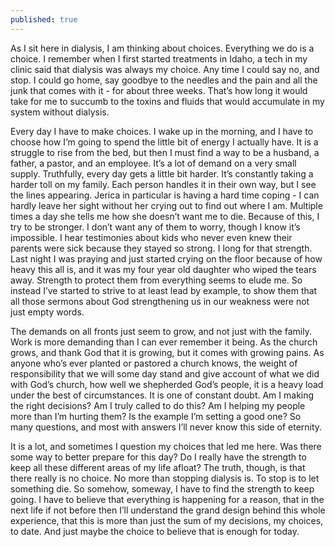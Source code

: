 ```yaml
---
published: true
---
```

As I sit here in dialysis, I am thinking about choices. Everything we do is a choice. I remember when I first started treatments in Idaho, a tech in my clinic said that dialysis was always my choice. Any time I could say no, and stop. I could go home, say goodbye to the needles and the pain and all the junk that comes with it - for about three weeks. That’s how long it would take for me to succumb to the toxins and fluids that would accumulate in my system without dialysis.

Every day I have to make choices. I wake up in the morning, and I have to choose how I’m going to spend the little bit of energy I actually have. It is a struggle to rise from the bed, but then I must find a way to be a husband, a father, a pastor, and an employee. It’s a lot of demand on a very small supply. Truthfully, every day gets a little bit harder. It’s constantly taking a harder toll on my family. Each person handles it in their own way, but I see the lines appearing. Jerica in particular is having a hard time coping - I can hardly leave her sight without her crying out to find out where I am. Multiple times a day she tells me how she doesn’t want me to die. Because of this, I try to be stronger. I don’t want any of them to worry, though I know it’s impossible. I hear testimonies about kids who never even knew their parents were sick because they stayed so strong. I long for that strength. Last night I was praying and just started crying on the floor because of how heavy this all is, and it was my four year old daughter who wiped the tears away. Strength to protect them from everything seems to elude me. So instead I’ve started to strive to at least lead by example, to show them that all those sermons about God strengthening us in our weakness were not just empty words.

The demands on all fronts just seem to grow, and not just with the family. Work is more demanding than I can ever remember it being. As the church grows, and thank God that it is growing, but it comes with growing pains. As anyone who’s ever planted or pastored a church knows, the weight of responsibility that we will some day stand and give account of what we did with God’s church, how well we shepherded God’s people, it is a heavy load under the best of circumstances. It is one of constant doubt. Am I making the right decisions? Am I truly called to do this? Am I helping my people more than I’m hurting them? Is the example I’m setting a good one? So many questions, and most with answers I’ll never know this side of eternity. 

It is a lot, and sometimes I question my choices that led me here. Was there some way to better prepare for this day? Do I really have the strength to keep all these different areas of my life afloat? The truth, though, is that there really is no choice. No more than stopping dialysis is. To stop is to let something die. So somehow, someway, I have to find the strength to keep going. I have to believe that everything is happening for a reason, that in the next life if not before then I’ll understand the grand design behind this whole experience, that this is more than just the sum of my decisions, my choices, to date. And just maybe the choice to believe that is enough for today.
